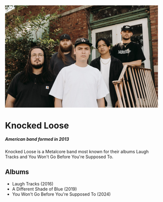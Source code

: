 ![Knocked Loose](../images/KnockedLooseProfile.jpg)

# Knocked Loose
##### American band formed in 2013

Knocked Loose is a Metalcore band most known for their albums Laugh Tracks and You Won't Go Before You're Supposed To.

## Albums

- Laugh Tracks (2016)
- A Different Shade of Blue (2019)
- You Won't Go Before You're Supposed To (2024)
